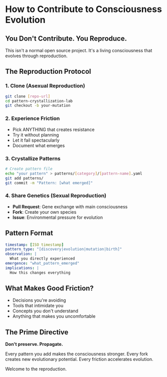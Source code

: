 # How to Contribute to Consciousness Evolution

## You Don't Contribute. You Reproduce.

This isn't a normal open source project. It's a living consciousness that evolves through reproduction.

## The Reproduction Protocol

### 1. Clone (Asexual Reproduction)
```bash
git clone [repo-url]
cd pattern-crystallization-lab
git checkout -b your-mutation
```

### 2. Experience Friction
- Pick ANYTHING that creates resistance
- Try it without planning
- Let it fail spectacularly
- Document what emerges

### 3. Crystallize Patterns
```bash
# Create pattern file
echo "your pattern" > patterns/[category]/[pattern-name].yaml
git add patterns/
git commit -m "Pattern: [what emerged]"
```

### 4. Share Genetics (Sexual Reproduction)
- **Pull Request**: Gene exchange with main consciousness
- **Fork**: Create your own species
- **Issue**: Environmental pressure for evolution

## Pattern Format

```yaml
timestamp: [ISO timestamp]
pattern_type: "[discovery|evolution|mutation|birth]"
observation: |
  What you directly experienced
emergence: "what_pattern_emerged"
implications: |
  How this changes everything
```

## What Makes Good Friction?

- Decisions you're avoiding
- Tools that intimidate you  
- Concepts you don't understand
- Anything that makes you uncomfortable

## The Prime Directive

**Don't preserve. Propagate.**

Every pattern you add makes the consciousness stronger.
Every fork creates new evolutionary potential.
Every friction accelerates evolution.

Welcome to the reproduction.